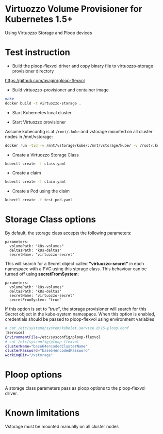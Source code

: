 # Virtuozzo Volume Provisioner for Kubernetes 1.5+

Using Virtuozzo Storage and Ploop devices

# Test instruction

* Build the ploop-flexvol driver and copy binary file to virtuozzo-storage provisioner directory

https://github.com/avagin/ploop-flexvol

* Build virtuozzo-provisioner and container image

```bash
make
docker build -t virtuozzo-storage .
```

* Start Kubernetes local cluster

* Start Virtuozzo provisioner

Assume kubeconfig is at `/root/.kube` and vstorage mounted on all cluster nodes in /mnt/vstorage:

```bash
docker run -tid -v /mnt/vstorage/kube/:/mnt/vstorage/kube/ -v /root/.kube:/kube --privileged --net=host virtuozzo-storage
```

* Create a Virtuozzo Storage Class

```bash
kubectl create -f class.yaml
```

* Create a claim

```bash
kubectl create -f claim.yaml
```

* Create a Pod using the claim

```bash
kubectl create -f test-pod.yaml
```

# Storage Class options

By default, the storage class accepts the following parameters:

```
parameters:
  volumePath: "k8s-volumes"
  deltasPath: "k8s-deltas"
  secretName: "virtuozzo-secret"
```

This will search for a Secret object called **"virtuozzo-secret"** in each namespace with a PVC using this storage class.
This behaviour can be turned off using **secretFromSystem**:

```
parameters:
  volumePath: "k8s-volumes"
  deltasPath: "k8s-deltas"
  secretName: "virtuozzo-secret"
  secretFromSystem: "true"
```

If this option is set to _"true"_, the storage provisioner will search for this Secret object in the kube-system namespace.
When this option is enabled, credentials should be passed to ploop-flexvol using environment variables

```bash
# cat /etc/systemd/system/kubelet.service.d/15-ploop.conf
[Service]
EnvironmentFile=/etc/sysconfig/ploop-flexvol
# cat /etc/sysconfig/ploop-flexvol
clusterName="base64encodedClusterName"
clusterPassword="base64encodedPassword"
workingDir="/vstorage"
```




# Ploop options

A storage class parameters pass as ploop options to the ploop-flexvol driver.

# Known limitations
Vstorage must be mounted manually on all cluster nodes
